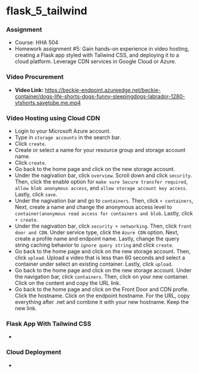 # flask_5_tailwind

### Assignment
- Course: HHA 504
- Homework assignment #5: Gain hands-on experience in video hosting, creating a Flask app styled with Tailwind CSS, and deploying it to a cloud platform. Leverage CDN services in Google Cloud or Azure.

### Video Procurement 
- **Video Link:** https://beckie-endpoint.azureedge.net/beckie-container/dogs-life-shorts-dogs-funny-sleepingdogs-labrador-1280-ytshorts.savetube.me.mp4 

### Video Hosting using Cloud CDN
- Login to your Microsoft Azure account.
- Type in `storage accounts` in the search bar.
- Click `create`.
- Create or select a name for your resource group and storage account name.
- Click `create`.
- Go back to the home page and click on the new storage account.
- Under the nagivation bar, click `overview`. Scroll down and click `security`. Then, click the enable option for `make sure Secure transfer required`, `allow blob anonymous access`, and `allow storage account key access`. Lastly, click `save`.
- Under the nagivation bar and go to `containers`. Then, click `+ containers`, Next, create a name and change the anonymous access level to `container(anonymous read access for containers and blob`. Lastly, click `+ create`.
- Under the nagivation bar, click `security + networking`. Then, click `front door and CDN`. Under service type, click the `Azure CDN` option. Next, create a profile name and endpoint name. Lastly, change the query string caching behavior to `ignore query string` and click `create`.
- Go back to the home page and click on the new storage account. Then, click `upload`. Upload a video that is less than 60 seconds and select a container under select an existing container. Lastly, click `upload`.
- Go back to the home page and click on the new storage account. Under the navigation bar, click `containers`. Then, click on your new container. Click on the content and copy the URL link.
- Go back to the home page and click on the Front Door and CDN profle. Click the hostname. Click on the endpoint hostname. For the URL, copy everything after .net and combine it with your new hostname. Keep the new link.

### Flask App With Tailwind CSS
- 

### Cloud Deployment
-

